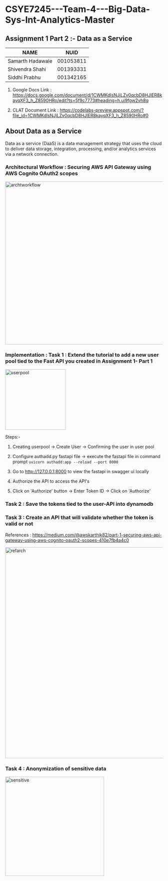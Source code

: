 # CSYE7245---Team-4---Big-Data-Sys-Int-Analytics-Master

## Assignment 1 Part 2 :- Data as a Service 

| NAME              |     NUID        |
|------------------ |-----------------|
| Samarth Hadawale  |   001053811     |
| Shivendra Shahi   |   001393331     |
| Siddhi Prabhu     |   001342165     |


1. Google Docs Link : https://docs.google.com/document/d/1CWMKdIsNJjLZv0qcbD8HJlER8kayqXF3_h_Z8590HRo/edit?ts=5f9c7773#heading=h.ui9fgw2vh8q

2. CLAT Document Link : https://codelabs-preview.appspot.com/?file_id=1CWMKdIsNJjLZv0qcbD8HJlER8kayqXF3_h_Z8590HRo#0

## About Data as a Service

Data as a service (DaaS) is a data management strategy that uses the cloud to deliver data storage, integration, processing, and/or analytics services via a network connection.

### Architectural Workflow : Securing AWS API Gateway using AWS Cognito OAuth2 scopes

<img width="519" alt="archtworkflow" src="https://user-images.githubusercontent.com/57429405/104873283-2f286700-591e-11eb-826e-4059c9d633dc.PNG">

### Implementation : Task 1 : Extend the tutorial to add a new user pool tied to the Fast API you created in Assignment 1- Part 1

<img width="193" alt="userpool" src="https://user-images.githubusercontent.com/57429405/104872919-2edb9c00-591d-11eb-8db5-2eeaf177d12f.PNG">

Steps:-

1. Creating userpool -> Create User -> Confirming the user in user pool

2. Configure authadd.py fastapi file -> execute the fastapi file in command prompt `uvicorn authadd:app --reload --port 8000`

3. Go to http://127.0.0.1:8000 to view the fastapi in swagger ui locally

4. Authorize the API to access the API's

5. Click on 'Authorize' button -> Enter Token ID -> Click on 'Authorize' 




### Task 2 : Save the tokens tied to the user-API into dynamodb

### Task 3 : Create an API that will validate whether the token is valid or not

References : https://medium.com/@awskarthik82/part-1-securing-aws-api-gateway-using-aws-cognito-oauth2-scopes-410e7fb4a4c0

<img width="672" alt="refarch" src="https://user-images.githubusercontent.com/57429405/104873067-a27da900-591d-11eb-9d77-305e91030e9d.PNG">

### Task 4 : Anonymization of sensitive data

<img width="316" alt="sensitive" src="https://user-images.githubusercontent.com/57429405/104873124-c6d98580-591d-11eb-9999-29298ecc0051.PNG">

